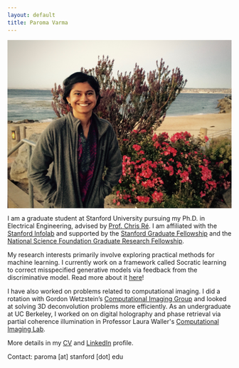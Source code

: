 ```yaml
---
layout: default
title: Paroma Varma
---
```


<img src="profile.jpg" align="middle"/>

I am a graduate student at Stanford University pursuing my Ph.D. in Electrical
Engineering, advised by [Prof. Chris
Ré](http://cs.stanford.edu/people/chrismre/). I am affiliated with the
[Stanford Infolab](http://infolab.stanford.edu) and supported by the [Stanford Graduate Fellowship](https://vpge.stanford.edu/fellowships-funding/sgf/details) and the [National Science Foundation Graduate Research Fellowship](https://www.nsfgrfp.org).

My research interests primarily involve exploring practical methods for machine
learning. I currently work on a framework called Socratic learning to correct misspecified generative models via feedback from the discriminative model. Read more about it
[here](http://hazyresearch.github.io/snorkel/blog/socratic_learning.html)!

I have also worked on problems related to computational imaging. I did a
rotation with Gordon Wetzstein’s [Computational Imaging
Group](http://www.computationalimaging.org) and looked at solving 3D
deconvolution problems more efficiently. As an undergraduate at UC Berkeley, I
worked on on digital holography and phase retrieval via partial coherence
illumination in Professor Laura Waller's [Computational Imaging
Lab](http://www.laurawaller.com/).

More details in my [CV](cv.pdf) and [LinkedIn](https://www.linkedin.com/in/paromavarma) profile. 

Contact: paroma [at] stanford [dot] edu








